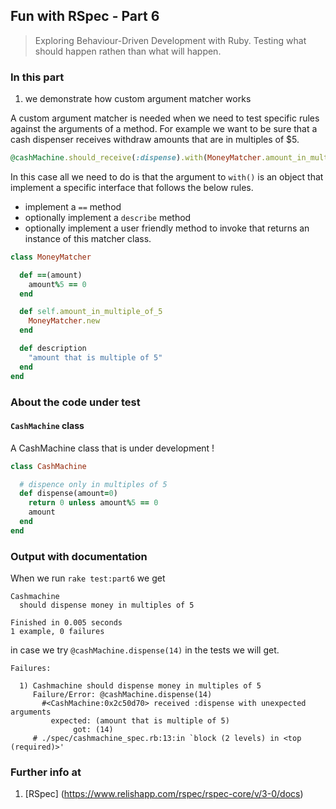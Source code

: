 ## Fun with RSpec - Part 6
> Exploring Behaviour-Driven Development with Ruby. Testing what should happen rathen than what will happen.

### In this part

1. we demonstrate how custom argument matcher works

A custom argument matcher is needed when we need to test specific rules against the arguments of a method. For example we want to
be sure that a cash dispenser receives withdraw amounts that are in multiples of $5.

```ruby
@cashMachine.should_receive(:dispense).with(MoneyMatcher.amount_in_multiple_of_5)
```

In this case all we need to do is that the argument to `with()` is an object that implement a specific interface that follows the
below rules.
  * implement a `==` method
  * optionally implement a `describe` method
  * optionally implement a user friendly method to invoke that returns an instance of this matcher class.

```ruby
class MoneyMatcher

  def ==(amount)
    amount%5 == 0
  end

  def self.amount_in_multiple_of_5
    MoneyMatcher.new
  end

  def description
    "amount that is multiple of 5"
  end
end
```

### About the code under test

#### `CashMachine` class
A CashMachine class that is under development !

```ruby
class CashMachine

  # dispence only in multiples of 5
  def dispense(amount=0)
    return 0 unless amount%5 == 0
    amount
  end
end
```

### Output with documentation
When we run `rake test:part6` we get
```
Cashmachine
  should dispense money in multiples of 5

Finished in 0.005 seconds
1 example, 0 failures
```

in case we try `@cashMachine.dispense(14)` in the tests we will get.
```
Failures:

  1) Cashmachine should dispense money in multiples of 5
     Failure/Error: @cashMachine.dispense(14)
       #<CashMachine:0x2c50d70> received :dispense with unexpected arguments
         expected: (amount that is multiple of 5)
              got: (14)
     # ./spec/cashmachine_spec.rb:13:in `block (2 levels) in <top (required)>'
```

### Further info at
1. [RSpec] (https://www.relishapp.com/rspec/rspec-core/v/3-0/docs)